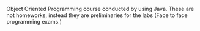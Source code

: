 Object Oriented Programming course conducted by using Java.
These are not homeworks, instead they are preliminaries for the labs (Face to face programming exams.)
